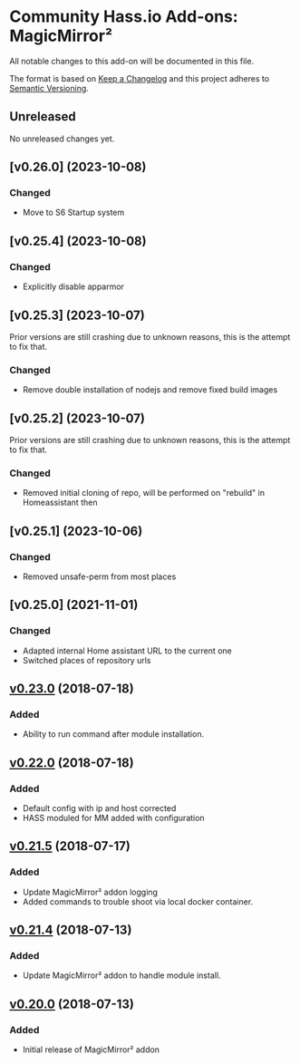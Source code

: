 # Community Hass.io Add-ons: MagicMirror²

All notable changes to this add-on will be documented in this file.

The format is based on [Keep a Changelog][keep-a-changelog]
and this project adheres to [Semantic Versioning][semantic-versioning].

## Unreleased

No unreleased changes yet.

## [v0.26.0] (2023-10-08)

### Changed
- Move to S6 Startup system

## [v0.25.4] (2023-10-08)

### Changed
- Explicitly disable apparmor

## [v0.25.3] (2023-10-07)

Prior versions are still crashing due to unknown reasons, this is the attempt to fix that.

### Changed
- Remove double installation of nodejs and remove fixed build images


## [v0.25.2] (2023-10-07)

Prior versions are still crashing due to unknown reasons, this is the attempt to fix that.

### Changed
- Removed initial cloning of repo, will be performed on "rebuild" in Homeassistant then

## [v0.25.1] (2023-10-06)

### Changed
- Removed unsafe-perm from most places


## [v0.25.0] (2021-11-01)

### Changed
- Adapted internal Home assistant URL to the current one
- Switched places of repository urls

## [v0.23.0] (2018-07-18)

### Added
- Ability to run command after module installation.

## [v0.22.0] (2018-07-18)

### Added
- Default config with ip and host corrected
- HASS moduled for MM added with configuration

## [v0.21.5] (2018-07-17)

### Added

- Update MagicMirror² addon logging
- Added commands to trouble shoot via local docker container.

## [v0.21.4] (2018-07-13)

### Added

- Update MagicMirror² addon to handle module install.

## [v0.20.0] (2018-07-13)

### Added

- Initial release of MagicMirror² addon

[keep-a-changelog]: http://keepachangelog.com/en/1.0.0/
[semantic-versioning]: http://semver.org/spec/v2.0.0.html
[v0.20.0]: https://github.com/sytone/hassio-addons/tree/v0.20.0
[v0.21.4]: https://github.com/sytone/hassio-addons/tree/v0.21.4
[v0.21.5]: https://github.com/sytone/hassio-addons/tree/v0.21.5
[v0.22.0]: https://github.com/sytone/hassio-addons/tree/v0.22.0
[v0.23.0]: https://github.com/sytone/hassio-addons/tree/v0.23.0
